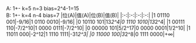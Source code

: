 A: 1+-  k=5  n=3  bias=2^4-1=15  
B: 1+-  k=4  n-4  bias=7
|位(A)|值(A)|位(B)|值(B)|
|:-:|:-:|:-:|:-:|
|1 01110 001|-9/16|1 0110 0010|-9/16|
|0 10110 101|13*2^4|0 1110 1010|13*2^4|
|1 00111 110|-7/2^10|1 0000 0111|-7/2^10|
|0 00000 101|5/2^17|0 0000 0001|1/2^10|
|1 11011 000|-2^12|1 1110 1111|-31*2^3|
|0 11000 100|3*2^8|0 1111 0000|+∞|
